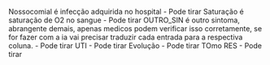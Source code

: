 Nossocomial é infecção adquirida no hospital - Pode tirar
Saturação é saturação de O2 no sangue - Pode tirar
OUTRO_SIN é outro sintoma, abrangente demais, apenas medicos podem verificar isso corretamente, se for fazer com a ia vai precisar traduzir cada entrada para a respectiva coluna. - Pode tirar
UTI - Pode tirar
Evolução - Pode tirar
TOmo RES - Pode tirar
